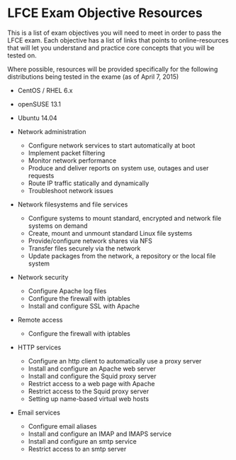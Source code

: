 # LFCE Exam Objective Resources
This is a list of exam objectives you will need to meet in order to pass the LFCE exam. Each objective has a list of links that points to online-resources that will let you understand and practice core concepts that you will be tested on. 

Where possible, resources will be provided specifically for the following distributions being tested in the exame (as of April 7, 2015)

* CentOS / RHEL 6.x
* openSUSE 13.1
* Ubuntu 14.04
  

* Network administration
  * Configure network services to start automatically at boot
  * Implement packet filtering
  * Monitor network performance
  * Produce and deliver reports on system use, outages and user requests
  * Route IP traffic statically and dynamically
  * Troubleshoot network issues

* Network filesystems and file services
  * Configure systems to mount standard, encrypted and network file systems on demand
  * Create, mount and unmount standard Linux file systems
  * Provide/configure network shares via NFS
  * Transfer files securely via the network
  * Update packages from the network, a repository or the local file system

* Network security
  * Configure Apache log files
  * Configure the firewall with iptables
  * Install and configure SSL with Apache

* Remote access
  * Configure the firewall with iptables

* HTTP services
  * Configure an http client to automatically use a proxy server
  * Install and configure an Apache web server
  * Install and configure the Squid proxy server
  * Restrict access to a web page with Apache
  * Restrict access to the Squid proxy server
  * Setting up name-based virtual web hosts

* Email services
  * Configure email aliases
  * Install and configure an IMAP and IMAPS service
  * Install and configure an smtp service
  * Restrict access to an smtp server
